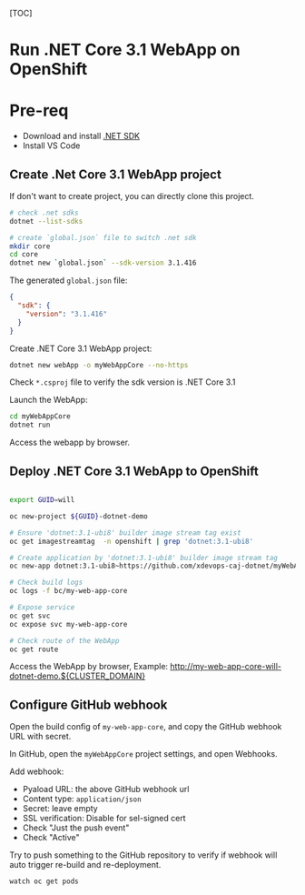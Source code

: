[TOC]

# Run .NET Core 3.1 WebApp on OpenShift

# Pre-req

- Download and install [.NET SDK](https://dotnet.microsoft.com/en-us/download/dotnet)
- Install VS Code

## Create .Net Core 3.1 WebApp project 

If don't want to create project, you can directly clone this project.

```bash
# check .net sdks
dotnet --list-sdks

# create `global.json` file to switch .net sdk
mkdir core
cd core
dotnet new `global.json` --sdk-version 3.1.416
```
The generated `global.json` file:
```json
{
  "sdk": {
    "version": "3.1.416"
  }
}
```

Create .NET Core 3.1 WebApp project:
```bash
dotnet new webApp -o myWebAppCore --no-https
```

Check `*.csproj` file to verify the sdk version is .NET Core 3.1

Launch the WebApp:
```bash
cd myWebAppCore
dotnet run
```

Access the webapp by browser.

## Deploy .NET Core 3.1 WebApp to OpenShift 

```bash

export GUID=will

oc new-project ${GUID}-dotnet-demo

# Ensure 'dotnet:3.1-ubi8' builder image stream tag exist
oc get imagestreamtag  -n openshift | grep 'dotnet:3.1-ubi8'

# Create application by 'dotnet:3.1-ubi8' builder image stream tag
oc new-app dotnet:3.1-ubi8~https://github.com/xdevops-caj-dotnet/myWebAppCore.git --name my-web-app-core

# Check build logs
oc logs -f bc/my-web-app-core

# Expose service
oc get svc
oc expose svc my-web-app-core

# Check route of the WebApp
oc get route

```

Access the WebApp by browser, Example: <http://my-web-app-core-will-dotnet-demo.${CLUSTER_DOMAIN}>

## Configure GitHub webhook


Open the build config of `my-web-app-core`, and copy the GitHub webhook URL with secret.

In GitHub, open the `myWebAppCore` project settings, and open Webhooks.

Add webhook:
- Pyaload URL: the above GitHub webhook url
- Content type: `application/json`
- Secret: leave empty
- SSL verification: Disable for sel-signed cert
- Check "Just the push event"
- Check "Active"

Try to push something to the GitHub repository to verify if webhook will auto trigger re-build and re-deployment.

```bash
watch oc get pods
```
